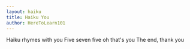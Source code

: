 ```yaml
---
layout: haiku
title: Haiku You
author: HereToLearn101
---
```


Haiku rhymes with you
Five seven five oh that's you
The end, thank you
